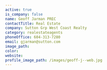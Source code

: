 ```yaml
---
active: true
is_company: false
name: Geoff Jarman PREC
contactTitle: Real Estate
company: Sutton Grp West Coast Realty
category: realestateagents
phoneOffice: 604-313-7280
email: gjarman@sutton.com
image_path:
color:
website:
profile_image_path: /images/geoff-j--web.jpg
---
```



